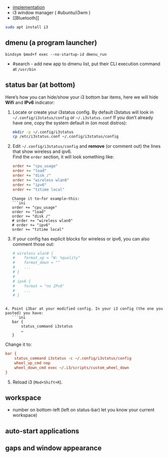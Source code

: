 - [implementation](https://github.com/YoungMahesh/dotfiles/tree/main/i3)
- i3 window  manager ( #ubuntu/i3wm )
- [[Bluetooth]]


```bash
sudo apt install i3
```
## dmenu (a program launcher)

```config
bindsym $mod+f exec --no-startup-id dmenu_run
```
- #search -  add new app to dmenu list, put their CLI execution command at `/usr/bin` 

## status bar (at bottom)
Here’s how you can hide/show your i3 bottom bar items, here we will hide **Wifi** and **IPv6** indicator:

1. Locate or create your i3status config. By default i3status will look in  
   `~/.config/i3status/config` or `~/.i3status.conf`
   If you don’t already have one, copy the system default in (on most distros):  
   ```bash
   mkdir -p ~/.config/i3status
   cp /etc/i3status.conf ~/.config/i3status/config
   ```

2. Edit `~/.config/i3status/config` and **remove** (or comment out) the lines that show wireless and ipv6.  
   Find the `order` section, it will look something like:
   ```ini
   order += "cpu_usage"
   order += "load"
   order += "disk /"
   order += "wireless wlan0"
   order += "ipv6"
   order += "tztime local"
```
   Change it to—for example—this:
   ```ini
   order += "cpu_usage"
   order += "load"
   order += "disk /"
   # order += "wireless wlan0"
   # order += "ipv6"
   order += "tztime local"
```

3. If your config has explicit blocks for wireless or ipv6, you can also comment those out:
   ```ini
   # wireless wlan0 {
   #    format_up = "W: %quality"
   #    format_down = ""
   #    ...
   # }
   #
   # ipv6 {
   #    format = "no IPv6"
   #    ...
   # }
```

4. Point i3bar at your modified config. In your i3 config (the one you pasted) you have:
   ```ini
   bar {
       status_command i3status
       …
   }
```
   Change it to:
   ```ini
   bar {
       status_command i3status -c ~/.config/i3status/config
       wheel_up_cmd nop
       wheel_down_cmd exec ~/.i3/scripts/custom_wheel_down
   }
```

5. Reload i3 (`Mod+Shift+R`). 

## workspace
- number on bottom-left (left on status-bar) let you know your current workspace)
## auto-start applications
## gaps and window appearance